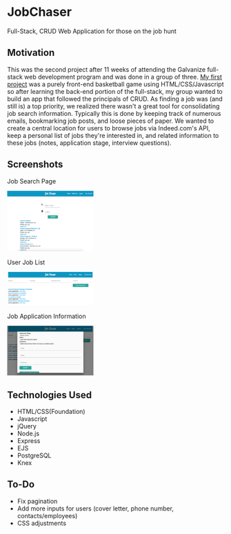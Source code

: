 # JobChaser

Full-Stack, CRUD Web Application for those on the job hunt

## Motivation

This was the second project after 11 weeks of attending the Galvanize full-stack web development program and was done in a group of three. [My first project](https://github.com/jameslim1021/Canvas-Basketball-Game) was a purely front-end basketball game using HTML/CSS/Javascript so after learning the back-end portion of the full-stack, my group wanted to build an app that followed the principals of CRUD. As finding a job was (and still is) a top priority, we realized there wasn't a great tool for consolidating job search information. Typically this is done by keeping track of numerous emails, bookmarking job posts, and loose pieces of paper. We wanted to create a central location for users to browse jobs via Indeed.com's API, keep a personal list of jobs they're interested in, and related information to these jobs (notes, application stage, interview questions).

## Screenshots
Job Search Page

<img src="/public/images/ss1.png" alt="Drawing" style="width: 200px;"/>

User Job List

<img src="/public/images/ss2.png" alt="Drawing" style="width: 200px;"/>

Job Application Information

<img src="/public/images/ss3.png" alt="Drawing" style="width: 200px;"/>

## Technologies Used

* HTML/CSS(Foundation)
* Javascript
* jQuery
* Node.js
* Express
* EJS
* PostgreSQL
* Knex

## To-Do

* Fix pagination
* Add more inputs for users (cover letter, phone number, contacts/employees)
* CSS adjustments
